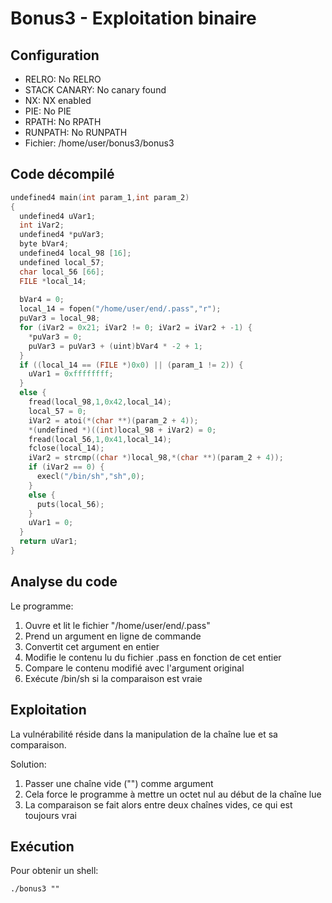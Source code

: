# Bonus3 - Exploitation binaire

## Configuration
- RELRO: No RELRO
- STACK CANARY: No canary found
- NX: NX enabled
- PIE: No PIE
- RPATH: No RPATH
- RUNPATH: No RUNPATH
- Fichier: /home/user/bonus3/bonus3

## Code décompilé

```c
undefined4 main(int param_1,int param_2)
{
  undefined4 uVar1;
  int iVar2;
  undefined4 *puVar3;
  byte bVar4;
  undefined4 local_98 [16];
  undefined local_57;
  char local_56 [66];
  FILE *local_14;
  
  bVar4 = 0;
  local_14 = fopen("/home/user/end/.pass","r");
  puVar3 = local_98;
  for (iVar2 = 0x21; iVar2 != 0; iVar2 = iVar2 + -1) {
    *puVar3 = 0;
    puVar3 = puVar3 + (uint)bVar4 * -2 + 1;
  }
  if ((local_14 == (FILE *)0x0) || (param_1 != 2)) {
    uVar1 = 0xffffffff;
  }
  else {
    fread(local_98,1,0x42,local_14);
    local_57 = 0;
    iVar2 = atoi(*(char **)(param_2 + 4));
    *(undefined *)((int)local_98 + iVar2) = 0;
    fread(local_56,1,0x41,local_14);
    fclose(local_14);
    iVar2 = strcmp((char *)local_98,*(char **)(param_2 + 4));
    if (iVar2 == 0) {
      execl("/bin/sh","sh",0);
    }
    else {
      puts(local_56);
    }
    uVar1 = 0;
  }
  return uVar1;
}
```

## Analyse du code

Le programme:
1. Ouvre et lit le fichier "/home/user/end/.pass"
2. Prend un argument en ligne de commande
3. Convertit cet argument en entier
4. Modifie le contenu lu du fichier .pass en fonction de cet entier
5. Compare le contenu modifié avec l'argument original
6. Exécute /bin/sh si la comparaison est vraie

## Exploitation

La vulnérabilité réside dans la manipulation de la chaîne lue et sa comparaison.

Solution:
1. Passer une chaîne vide ("") comme argument
2. Cela force le programme à mettre un octet nul au début de la chaîne lue
3. La comparaison se fait alors entre deux chaînes vides, ce qui est toujours vrai

## Exécution

Pour obtenir un shell:

```
./bonus3 ""
```
